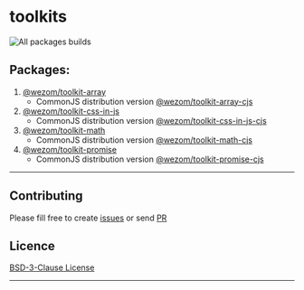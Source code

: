 # toolkits

![All packages builds](https://github.com/WezomCompany/toolkits/workflows/All%20packages%20builds/badge.svg)

## Packages:

1. [@wezom/toolkit-array](https://github.com/WezomCompany/toolkits/blob/main/packages/array/README.md#readme)
    - CommonJS distribution version [@wezom/toolkit-array-cjs](https://github.com/WezomCompany/toolkits/blob/main/packages/array-cjs/README.md#readme)
1. [@wezom/toolkit-css-in-js](https://github.com/WezomCompany/toolkits/blob/main/packages/css-in-js/README.md#readme)
    - CommonJS distribution version [@wezom/toolkit-css-in-js-cjs](https://github.com/WezomCompany/toolkits/blob/main/packages/css-in-js-cjs/README.md#readme)
1. [@wezom/toolkit-math](https://github.com/WezomCompany/toolkits/blob/main/packages/math/README.md#readme)
    - CommonJS distribution version [@wezom/toolkit-math-cjs](https://github.com/WezomCompany/toolkits/blob/main/packages/math-cjs/README.md#readme)
1. [@wezom/toolkit-promise](https://github.com/WezomCompany/toolkits/blob/main/packages/promise/README.md#readme)
    - CommonJS distribution version [@wezom/toolkit-promise-cjs](https://github.com/WezomCompany/toolkits/blob/main/packages/promise-cjs/README.md#readme)

---

## Contributing

Please fill free to create [issues](https://github.com/WezomCompany/toolkits/issues) or send [PR](https://github.com/WezomCompany/toolkits/pulls)

## Licence

[BSD-3-Clause License](https://github.com/WezomCompany/toolkits/blob/master/LICENSE)

---
